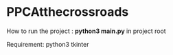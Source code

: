 # PPCAtthecrossroads

How to run the project : 
**python3 main.py** in project root

Requirement: 
python3
tkinter
